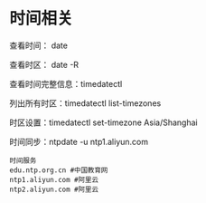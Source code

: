 # 时间相关

查看时间： date

查看时区： date -R

查看时间完整信息：timedatectl

列出所有时区：timedatectl list-timezones

时区设置：timedatectl set-timezone Asia/Shanghai

时间同步：ntpdate -u ntp1.aliyun.com

```
时间服务
edu.ntp.org.cn #中国教育网
ntp1.aliyun.com #阿里云
ntp2.aliyun.com #阿里云
```